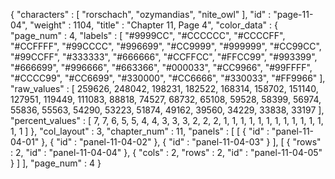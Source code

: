 {
  "characters" : [
    "rorschach",
    "ozymandias",
    "nite_owl"
  ],
  "id" : "page-11-04",
  "weight" : 1104,
  "title" : "Chapter 11, Page 4",
  "color_data" : {
    "page_num" : 4,
    "labels" : [
      "#9999CC",
      "#CCCCCC",
      "#CCCCFF",
      "#CCFFFF",
      "#99CCCC",
      "#996699",
      "#CC9999",
      "#999999",
      "#CC99CC",
      "#99CCFF",
      "#333333",
      "#666666",
      "#CCFFCC",
      "#FFCC99",
      "#993399",
      "#666699",
      "#996666",
      "#663366",
      "#000033",
      "#CC9966",
      "#99FFFF",
      "#CCCC99",
      "#CC6699",
      "#330000",
      "#CC6666",
      "#330033",
      "#FF9966"
    ],
    "raw_values" : [
      259626,
      248042,
      198231,
      182522,
      168314,
      158702,
      151140,
      127951,
      119449,
      111083,
      88818,
      74527,
      68732,
      65108,
      59528,
      58399,
      56974,
      55836,
      55563,
      54290,
      53223,
      51874,
      49162,
      39560,
      34229,
      33838,
      33197
    ],
    "percent_values" : [
      7,
      7,
      6,
      5,
      5,
      4,
      4,
      3,
      3,
      3,
      2,
      2,
      2,
      1,
      1,
      1,
      1,
      1,
      1,
      1,
      1,
      1,
      1,
      1,
      1,
      1,
      1
    ]
  },
  "col_layout" : 3,
  "chapter_num" : 11,
  "panels" : [
    [
      {
        "id" : "panel-11-04-01"
      },
      {
        "id" : "panel-11-04-02"
      },
      {
        "id" : "panel-11-04-03"
      }
    ],
    [
      {
        "rows" : 2,
        "id" : "panel-11-04-04"
      },
      {
        "cols" : 2,
        "rows" : 2,
        "id" : "panel-11-04-05"
      }
    ]
  ],
  "page_num" : 4
}
